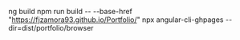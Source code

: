 ng build
npm run build -- --base-href "https://fjzamora93.github.io/Portfolio/"
npx angular-cli-ghpages --dir=dist/portfolio/browser
